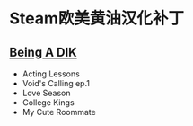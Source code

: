 # Steam欧美黄油汉化补丁
## [Being A DIK](Vetoyi/Being-A-DIK)
- Acting Lessons
- Void's Calling ep.1
- Love Season
- College Kings
- My Cute Roommate
